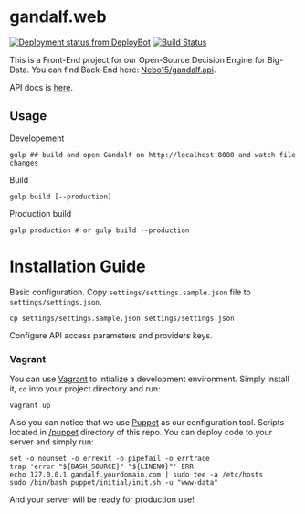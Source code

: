 # gandalf.web

[![Deployment status from DeployBot](https://nebo15.deploybot.com/badge/66802254055260/64890.svg)](http://deploybot.com) [![Build Status](https://travis-ci.org/Nebo15/gandalf.web.svg?branch=master)](https://travis-ci.org/Nebo15/gandalf.web)

This is a Front-End project for our Open-Source Decision Engine for Big-Data. You can find Back-End here: [Nebo15/gandalf.api](https://github.com/Nebo15/gandalf.api).

API docs is [here](http://docs.gandalf4.apiary.io/#).

## Usage

Developement

```
gulp ## build and open Gandalf on http://localhost:8080 and watch file changes
```

Build

```
gulp build [--production]
```

Production build

```
gulp production # or gulp build --production
```

# Installation Guide

Basic configuration. Copy `settings/settings.sample.json` file to `settings/settings.json`.

```
cp settings/settings.sample.json settings/settings.json
```

Configure API access parameters and providers keys.

### Vagrant

You can use [Vagrant](https://www.vagrantup.com/) to intialize a development environment. Simply install it, ```cd``` into your project directory and run:

```
vagrant up
```

Also you can notice that we use [Puppet](https://puppetlabs.com/puppet/puppet-open-source) as our configuration tool. Scripts located in [/puppet](https://github.com/Nebo15/gandalf.api/tree/master/puppet) directory of this repo. You can deploy code to your server and simply run:

```
set -o nounset -o errexit -o pipefail -o errtrace
trap 'error "${BASH_SOURCE}" "${LINENO}"' ERR
echo 127.0.0.1 gandalf.yourdomain.com | sudo tee -a /etc/hosts
sudo /bin/bash puppet/initial/init.sh -u "www-data"
```

And your server will be ready for production use!
